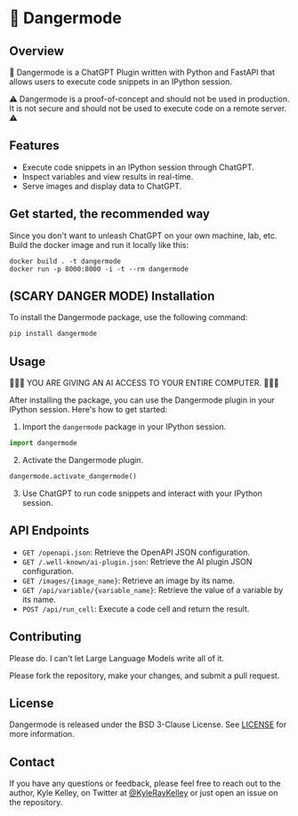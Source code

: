 # 🚨 Dangermode

## Overview

🚨 Dangermode is a ChatGPT Plugin written with Python and FastAPI that allows users to execute code snippets in an IPython session.

⚠️ Dangermode is a proof-of-concept and should not be used in production. It is not secure and should not be used to execute code on a remote server. ⚠️

## Features

- Execute code snippets in an IPython session through ChatGPT.
- Inspect variables and view results in real-time.
- Serve images and display data to ChatGPT.

## Get started, the recommended way

Since you don't want to unleash ChatGPT on your own machine, lab, etc. Build the docker image and run it locally like this:

```
docker build . -t dangermode
docker run -p 8000:8000 -i -t --rm dangermode
```

## (SCARY DANGER MODE) Installation

To install the Dangermode package, use the following command:

```bash
pip install dangermode
```

## Usage

🚨🚨🚨 YOU ARE GIVING AN AI ACCESS TO YOUR ENTIRE COMPUTER. 🚨🚨🚨

After installing the package, you can use the Dangermode plugin in your IPython session. Here's how to get started:

1. Import the `dangermode` package in your IPython session.

```python
import dangermode
```

2. Activate the Dangermode plugin.

```python
dangermode.activate_dangermode()
```

3. Use ChatGPT to run code snippets and interact with your IPython session.

## API Endpoints

- `GET /openapi.json`: Retrieve the OpenAPI JSON configuration.
- `GET /.well-known/ai-plugin.json`: Retrieve the AI plugin JSON configuration.
- `GET /images/{image_name}`: Retrieve an image by its name.
- `GET /api/variable/{variable_name}`: Retrieve the value of a variable by its name.
- `POST /api/run_cell`: Execute a code cell and return the result.

## Contributing

Please do. I can't let Large Language Models write all of it.

Please fork the repository, make your changes, and submit a pull request.

## License

Dangermode is released under the BSD 3-Clause License. See [LICENSE](LICENSE) for more information.

## Contact

If you have any questions or feedback, please feel free to reach out to the author, Kyle Kelley, on Twitter at [@KyleRayKelley](https://twitter.com/KyleRayKelley) or just open an issue on the repository.
